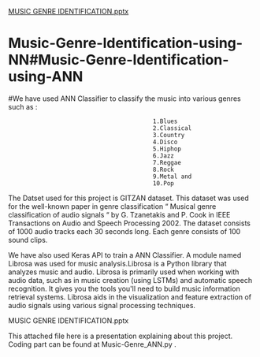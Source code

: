[MUSIC GENRE IDENTIFICATION.pptx](https://github.com/thrivenu/Music-Genre-Identification-using-NN/files/7696412/MUSIC.GENRE.IDENTIFICATION.pptx)
# Music-Genre-Identification-using-NN#Music-Genre-Identification-using-ANN

#We have used ANN Classifier to classify the music into various genres such as :

                                             1.Blues
                                             2.Classical
                                             3.Country
                                             4.Disco
                                             5.Hiphop
                                             6.Jazz
                                             7.Reggae
                                             8.Rock
                                             9.Metal and
                                             10.Pop
The Datset used for this project is GITZAN dataset. This dataset was used for the well-known paper in genre classification “ Musical genre classification of audio signals “ by G. Tzanetakis and P. Cook in IEEE Transactions on Audio and Speech Processing 2002. The dataset consists of 1000 audio tracks each 30 seconds long. Each genre consists of 100 sound clips.

We have also used Keras API to train a ANN Classifier. A module named Librosa was used for music analysis.Librosa is a Python library that analyzes music and audio. Librosa is primarily used when working with audio data, such as in music creation (using LSTMs) and automatic speech recognition. It gives you the tools you'll need to build music information retrieval systems. Librosa aids in the visualization and feature extraction of audio signals using various signal processing techniques.

MUSIC GENRE IDENTIFICATION.pptx

This attached file here is a presentation explaining about this project. Coding part can be found at Music-Genre_ANN.py .
